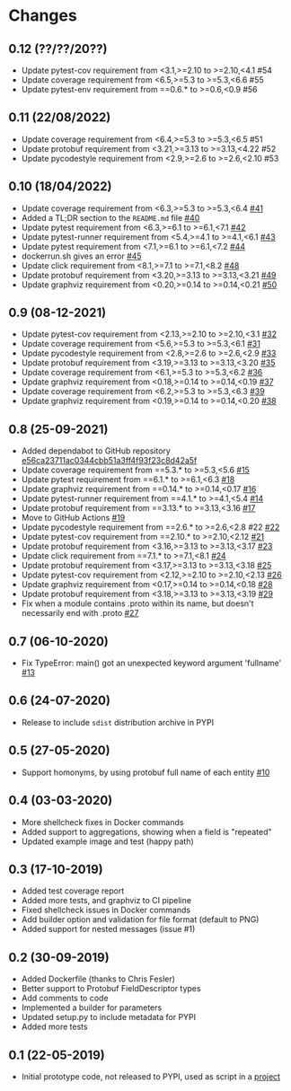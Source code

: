 # Changes

## 0.12 (??/??/20??)

- Update pytest-cov requirement from <3.1,>=2.10 to >=2.10,<4.1 #54
- Update coverage requirement from <6.5,>=5.3 to >=5.3,<6.6 #55
- Update pytest-env requirement from ==0.6.* to >=0.6,<0.9 #56

## 0.11 (22/08/2022)

- Update coverage requirement from <6.4,>=5.3 to >=5.3,<6.5 #51
- Update protobuf requirement from <3.21,>=3.13 to >=3.13,<4.22 #52
- Update pycodestyle requirement from <2.9,>=2.6 to >=2.6,<2.10 #53

## 0.10 (18/04/2022)

- Update coverage requirement from <6.3,>=5.3 to >=5.3,<6.4 [#41](https://github.com/kinow/protobuf-uml-diagram/pull/41)
- Added a TL;DR section to the `README.md` file [#40](https://github.com/kinow/protobuf-uml-diagram/issues/40)
- Update pytest requirement from <6.3,>=6.1 to >=6.1,<7.1 [#42](https://github.com/kinow/protobuf-uml-diagram/pull/42)
- Update pytest-runner requirement from <5.4,>=4.1 to >=4.1,<6.1 [#43](https://github.com/kinow/protobuf-uml-diagram/pull/43)
- Update pytest requirement from <7.1,>=6.1 to >=6.1,<7.2 [#44](https://github.com/kinow/protobuf-uml-diagram/pull/44)
- dockerrun.sh gives an error [#45](https://github.com/kinow/protobuf-uml-diagram/issues/45)
- Update click requirement from <8.1,>=7.1 to >=7.1,<8.2 [#48](https://github.com/kinow/protobuf-uml-diagram/issues/48)
- Update protobuf requirement from <3.20,>=3.13 to >=3.13,<3.21 [#49](https://github.com/kinow/protobuf-uml-diagram/issues/49)
- Update graphviz requirement from <0.20,>=0.14 to >=0.14,<0.21 [#50](https://github.com/kinow/protobuf-uml-diagram/issues/50)

## 0.9 (08-12-2021)

- Update pytest-cov requirement from <2.13,>=2.10 to >=2.10,<3.1 [#32](https://github.com/kinow/protobuf-uml-diagram/pull/32)
- Update coverage requirement from <5.6,>=5.3 to >=5.3,<6.1 [#31](https://github.com/kinow/protobuf-uml-diagram/pull/31)
- Update pycodestyle requirement from <2.8,>=2.6 to >=2.6,<2.9 [#33](https://github.com/kinow/protobuf-uml-diagram/pull/33)
- Update protobuf requirement from <3.19,>=3.13 to >=3.13,<3.20 [#35](https://github.com/kinow/protobuf-uml-diagram/pull/35)
- Update coverage requirement from <6.1,>=5.3 to >=5.3,<6.2 [#36](https://github.com/kinow/protobuf-uml-diagram/pull/36)
- Update graphviz requirement from <0.18,>=0.14 to >=0.14,<0.19 [#37](https://github.com/kinow/protobuf-uml-diagram/pull/37)
- Update coverage requirement from <6.2,>=5.3 to >=5.3,<6.3 [#39](https://github.com/kinow/protobuf-uml-diagram/pull/39)
- Update graphviz requirement from <0.19,>=0.14 to >=0.14,<0.20 [#38](https://github.com/kinow/protobuf-uml-diagram/pull/38)

## 0.8 (25-09-2021)

- Added dependabot to GitHub repository [e56ca23711ac0344cbb51a3ff4f93f23c8d42a5f](https://github.com/kinow/protobuf-uml-diagram/commit/e56ca23711ac0344cbb51a3ff4f93f23c8d42a5f)
- Update coverage requirement from ==5.3.* to >=5.3,<5.6 [#15](https://github.com/kinow/protobuf-uml-diagram/pull/15)
- Update pytest requirement from ==6.1.* to >=6.1,<6.3 [#18](https://github.com/kinow/protobuf-uml-diagram/pull/18)
- Update graphviz requirement from ==0.14.* to >=0.14,<0.17 [#16](https://github.com/kinow/protobuf-uml-diagram/pull/16)
- Update pytest-runner requirement from ==4.1.* to >=4.1,<5.4 [#14](https://github.com/kinow/protobuf-uml-diagram/pull/14)
- Update protobuf requirement from ==3.13.* to >=3.13,<3.16 [#17](https://github.com/kinow/protobuf-uml-diagram/pull/17)
- Move to GitHub Actions [#19](https://github.com/kinow/protobuf-uml-diagram/issues/19)
- Update pycodestyle requirement from ==2.6.* to >=2.6,<2.8 #22 [#22](https://github.com/kinow/protobuf-uml-diagram/pull/22)
- Update pytest-cov requirement from ==2.10.* to >=2.10,<2.12 [#21](https://github.com/kinow/protobuf-uml-diagram/pull/21)
- Update protobuf requirement from <3.16,>=3.13 to >=3.13,<3.17 [#23](https://github.com/kinow/protobuf-uml-diagram/pull/23)
- Update click requirement from ==7.1.* to >=7.1,<8.1 [#24](https://github.com/kinow/protobuf-uml-diagram/pull/24)
- Update protobuf requirement from <3.17,>=3.13 to >=3.13,<3.18 [#25](https://github.com/kinow/protobuf-uml-diagram/pull/25)
- Update pytest-cov requirement from <2.12,>=2.10 to >=2.10,<2.13 [#26](https://github.com/kinow/protobuf-uml-diagram/pull/26)
- Update graphviz requirement from <0.17,>=0.14 to >=0.14,<0.18 [#28](https://github.com/kinow/protobuf-uml-diagram/pull/28)
- Update protobuf requirement from <3.18,>=3.13 to >=3.13,<3.19 [#29](https://github.com/kinow/protobuf-uml-diagram/pull/29)
- Fix when a module contains .proto within its name, but doesn't necessarily end with .proto
[#27](https://github.com/kinow/protobuf-uml-diagram/issues/27)

## 0.7 (06-10-2020)

- Fix TypeError: main() got an unexpected keyword argument 'fullname'
[#13](https://github.com/kinow/protobuf-uml-diagram/issues/13)

## 0.6 (24-07-2020)

- Release to include `sdist` distribution archive in PYPI

## 0.5 (27-05-2020)

- Support homonyms, by using protobuf full name of each entity
[#10](https://github.com/kinow/protobuf-uml-diagram/issues/10)

## 0.4 (03-03-2020)

- More shellcheck fixes in Docker commands
- Added support to aggregations, showing when a field is "repeated"
- Updated example image and test (happy path)

## 0.3 (17-10-2019)

- Added test coverage report
- Added more tests, and graphviz to CI pipeline
- Fixed shellcheck issues in Docker commands
- Add builder option and validation for file format (default to PNG)
- Added support for nested messages (issue #1)

## 0.2 (30-09-2019)

- Added Dockerfile (thanks to Chris Fesler)
- Better support to Protobuf FieldDescriptor types
- Add comments to code
- Implemented a builder for parameters
- Updated setup.py to include metadata for PYPI
- Added more tests

## 0.1 (22-05-2019)

- Initial prototype code, not released to PYPI, used as script in a [project](https://cylc.github.io/)
